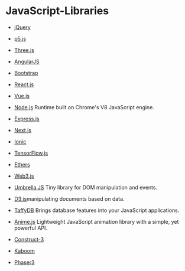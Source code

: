 # JavaScript-Libraries

- [jQuery](https://jquery.com/)
- [p5.js](https://p5js.org/)
- [Three.js](https://threejs.org/)
- [AngularJS](https://angularjs.org/)
- [Bootstrap](https://getbootstrap.com/)
- [React.js](https://reactjs.org/)
- [Vue.js](https://vuejs.org/)
- [Node.js](https://nodejs.org/en/) Runtime built on Chrome's V8 JavaScript engine.
- [Express.js](https://expressjs.com/)
- [Next.js](https://nextjs.org/)
- [Ionic](https://ionicframework.com/)
- [TensorFlow.js](https://www.tensorflow.org/js)
- [Ethers](https://docs.ethers.io/v5/)
- [Web3.js](https://web3js.readthedocs.io/en/v1.5.2/)

- [Umbrella JS](https://umbrellajs.com/) Tiny library for DOM manipulation and events.
- [D3.js](https://d3js.org/)manipulating documents based on data.
- [TaffyDB](https://taffydb.com/) Brings database features into your JavaScript applications.
- [Anime.js](https://animejs.com/) Lightweight JavaScript animation library with a simple, yet powerful API.
- [Construct-3](https://www.construct.net/en/make-games/manuals/construct-3/getting-started/get-construct-3)
- [Kaboom](https://kaboomjs.com/)
- [Phaser3](https://phaser.io/phaser3)

